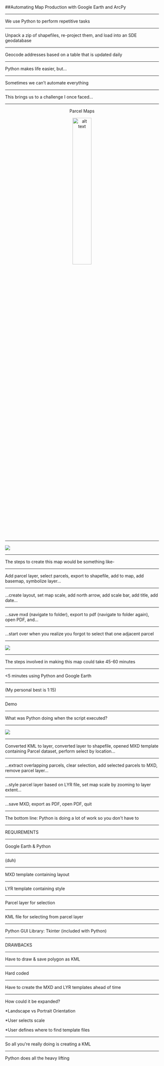 ##Automating Map Production with Google Earth and ArcPy

---

We use Python to perform repetitive tasks

---

Unpack a zip of shapefiles, re-project them, and load into an SDE geodatabase

---

Geocode addresses based on a table that is updated daily

---

Python makes life easier, but…

---

Sometimes we can’t automate everything

---

This brings us to a challenge I once faced...

---

<center><p>Parcel Maps</p><img src="http://chan.indulgencelabs.com/img/Area_of_Interest2.jpg" style="width:35%;height:35%;" alt="alt text" title="Hastily Made Map" /></center>

---


![](http://chan.indulgencelabs.com/img/Area_of_Interest2.jpg)

---

The steps to create this map would be something like-

---

Add parcel layer, select parcels, export to shapefile, add to map, add basemap, symbolize layer...

---

...create layout, set map scale, add north arrow, add scale bar, add title, add date...

---

...save mxd (navigate to folder), export to pdf (navigate to folder again), open PDF, and...

---

...start over when you realize you forgot to select that one adjacent parcel

---

![](http://chan.indulgencelabs.com/img/missedParcel.jpg)

---

The steps involved in making this map could take 45-60 minutes

---

<5 minutes using Python and Google Earth

---

(My personal best is 1:15)


---

Demo

---

What was Python doing when the script executed?

---

![](http://chan.indulgencelabs.com/img/parcelScript.jpg)

---

Converted KML to layer, converted layer to shapefile, opened MXD template containing Parcel dataset, perform select by location...

---

...extract overlapping parcels, clear selection, add selected parcels to MXD, remove parcel layer...

---

...style parcel layer based on LYR file, set map scale by zooming to layer extent...

---

...save MXD, export as PDF, open PDF, quit

---

The bottom line: Python is doing a lot of work so you don't have to

---

REQUIREMENTS

---

Google Earth & Python

---

(duh)

---

MXD template containing layout

---

LYR template containing style

---

Parcel layer for selection

---

KML file for selecting from parcel layer

---

Python GUI Library: Tkinter (included with Python)

---

DRAWBACKS

---

Have to draw & save polygon as KML

---

Hard coded

---

Have to create the MXD and LYR templates ahead of time

---

How could it be expanded?

*Landscape vs Portrait Orientation

*User selects scale

*User defines where to find template files

---

So all you're really doing is creating a KML

---

Python does all the heavy lifting

